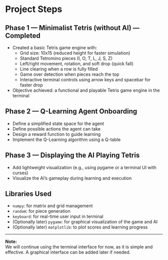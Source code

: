 # Project Steps

## Phase 1 — Minimalist Tetris (without AI) — **Completed**
- Created a basic Tetris game engine with:
  - Grid size: 10x15 (reduced height for faster simulation)
  - Standard Tetromino pieces (I, O, T, L, J, S, Z)
  - Left/right movement, rotation, and soft drop (quick fall)
  - Line clearing when a row is fully filled
  - Game over detection when pieces reach the top
  - Interactive terminal controls using arrow keys and spacebar for faster drop
- Objective achieved: a functional and playable Tetris game engine in the terminal

## Phase 2 — Q-Learning Agent Onboarding
- Define a simplified state space for the agent
- Define possible actions the agent can take
- Design a reward function to guide learning
- Implement the Q-Learning algorithm using a Q-table

## Phase 3 — Displaying the AI Playing Tetris
- Add lightweight visualization (e.g., using pygame or a terminal UI with curses)
- Visualize the AI’s gameplay during learning and execution

## Libraries Used
- `numpy`: for matrix and grid management
- `random`: for piece generation
- `keyboard`: for real-time user input in terminal
- (Optionally later) `pygame`: for graphical visualization of the game and AI
- (Optionally later) `matplotlib`: to plot scores and learning progress

---

**Note:**  
We will continue using the terminal interface for now, as it is simple and effective. A graphical interface can be added later if needed.
